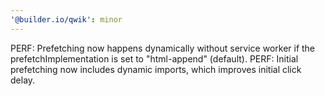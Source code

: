 ```yaml
---
'@builder.io/qwik': minor
---
```


PERF: Prefetching now happens dynamically without service worker if the prefetchImplementation is set to "html-append" (default).
PERF: Initial prefetching now includes dynamic imports, which improves initial click delay.
